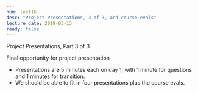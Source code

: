 ```yaml
---
num: lect16
desc: "Project Presentations, 3 of 3, and course evals"
lecture_date: 2019-03-13
ready: false
---
```



Project Presentations, Part 3 of 3

Final opportunity for project presentation

* Presentations are 5 minutes each on day 1, with 1 minute for questions and 1 minutes for transition. 
* We should be able to fit in four presentations plus the course evals.
